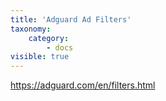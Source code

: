 ```yaml
---
title: 'Adguard Ad Filters'
taxonomy:
    category:
        - docs
visible: true
---
```


https://adguard.com/en/filters.html
